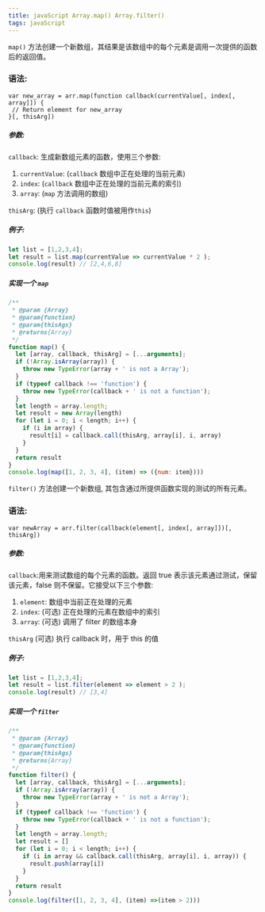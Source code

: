 ```yaml
---
title: javaScript Array.map() Array.filter()
tags: javaScript
---
```

 `map()` 方法创建一个新数组，其结果是该数组中的每个元素是调用一次提供的函数后的返回值。
 
### 语法:
```
var new_array = arr.map(function callback(currentValue[, index[, array]]) {
 // Return element for new_array 
}[, thisArg])
```

##### 参数:
`callback`: 生成新数组元素的函数，使用三个参数:
   1. `currentValue`: (`callback` 数组中正在处理的当前元素)
   2. `index`: (`callback` 数组中正在处理的当前元素的索引)
   3. `array`: (`map` 方法调用的数组)

`thisArg`: (执行 `callback` 函数时值被用作`this`)

##### 例子:
```javascript
let list = [1,2,3,4]; 
let result = list.map(currentValue => currentValue * 2 );
console.log(result) // [2,4,6,8]
```

##### 实现一个 `map`
```javascript
/**
 * @param {Array}
 * @param{function}
 * @param{thisAgs}
 * @returns{Array}
 */
function map() {
  let [array, callback, thisArg] = [...arguments];
  if (!Array.isArray(array)) {
    throw new TypeError(array + ' is not a Array');
  }
  if (typeof callback !== 'function') {
    throw new TypeError(callback + ' is not a function');
  }
  let length = array.length;
  let result = new Array(length)
  for (let i = 0; i < length; i++) {
    if (i in array) {
      result[i] = callback.call(thisArg, array[i], i, array)
    }
  }
  return result
}
console.log(map([1, 2, 3, 4], (item) => ({num: item})))
```

`filter()` 方法创建一个新数组, 其包含通过所提供函数实现的测试的所有元素。

### 语法:

```
var newArray = arr.filter(callback(element[, index[, array]])[, thisArg])
```

##### 参数:

`callback`:用来测试数组的每个元素的函数。返回 true 表示该元素通过测试，保留该元素，false 则不保留。它接受以下三个参数:
   1. `element`: 数组中当前正在处理的元素
   2. `index`: (可选) 正在处理的元素在数组中的索引
   3. `array`: (可选) 调用了 filter 的数组本身

`thisArg` (可选) 执行 callback 时，用于 this 的值

##### 例子:

```javascript
let list = [1,2,3,4]; 
let result = list.filter(element => element > 2 );
console.log(result) // [3,4]
```

##### 实现一个 `filter`

```javascript
/**
 * @param {Array}
 * @param{function}
 * @param{thisAgs}
 * @returns{Array}
 */ 
function filter() {
  let [array, callback, thisArg] = [...arguments];
  if (!Array.isArray(array)) {
    throw new TypeError(array + ' is not a Array');
  }
  if (typeof callback !== 'function') {
    throw new TypeError(callback + ' is not a function');
  }
  let length = array.length;
  let result = []
  for (let i = 0; i < length; i++) {
    if (i in array && callback.call(thisArg, array[i], i, array)) {
      result.push(array[i])
    }
  }
  return result
}
console.log(filter([1, 2, 3, 4], (item) =>(item > 2)))
```